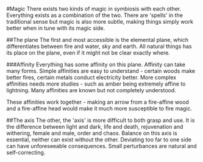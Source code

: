 #Magic
There exists two kinds of magic in symbiosis with each other. Everything exists as a combination of the two. There are 'spells' in the traditional sense but magic is also more subtle, making things simply work better when in tune with its magic side.

##The plane
The first and most accessible is the elemental plane, which differentiates between fire and water, sky and earth. All natural things has its place on the plane, even if it might not be clear exactly where.

###Affinity
Everything has some affinity on this plane. Affinity can take many forms. Simple affinities are easy to understand - certain woods make better fires, certain metals conduct electricity better. More complex affinities needs more studies - such as amber being extremely affine to lightning. Many affinities are known but not completely understood.

These affinities work together - making an arrow from a fire-affine wood and a fire-affine head would make it much more susceptible to fire magic. 

##The axis
The other, the 'axis' is more difficult to both grasp and use. It is the difference between light and dark, life and death, rejuvenation and withering, female and male, order and chaos. Balance on this axis is essential, neither can exist without the other. Deviating too far to one side can have unforeseeable consequences. Small perturbances are natural and self-correcting. 

